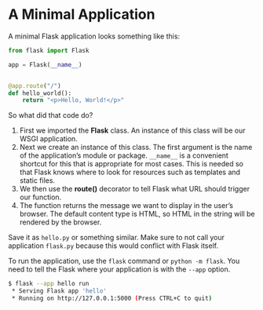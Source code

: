 # A Minimal Application

A minimal Flask application looks something like this:

```py
from flask import Flask

app = Flask(__name__)


@app.route("/")
def hello_world():
    return "<p>Hello, World!</p>"
```

So what did that code do?

1. First we imported the **Flask** class. An instance of this class will be our WSGI application.
2. Next we create an instance of this class. The first argument is the name of the application’s
   module or package. `__name__` is a convenient shortcut for this that is appropriate for most cases.
   This is needed so that Flask knows where to look for resources such as templates and static files.
3. We then use the __route()__ decorator to tell Flask what URL should trigger our function.
4. The function returns the message we want to display in the user’s browser.
   The default content type is HTML, so HTML in the string will be rendered by the browser.

Save it as `hello.py` or something similar. Make sure to not call your application `flask.py`
because this would conflict with Flask itself.

To run the application, use the `flask` command or `python -m flask`.
You need to tell the Flask where your application is with the `--app` option.

```bash
$ flask --app hello run
 * Serving Flask app 'hello'
 * Running on http://127.0.0.1:5000 (Press CTRL+C to quit)
```
